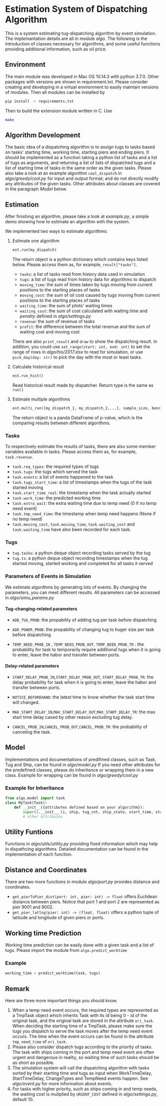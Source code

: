 # Estimation System of Dispatching Algorithm

This is a system estimating tug-dispatching algorithm by event simulation. The implemantation details are all in module _algo_. The following is the introduction of classes necessary for algorithms, and some useful functions providing additional information, such as oil price.

## Environment

The main module was developed in Mac OS 10.14.3 with python 3.7.0. Other packages with versions are shown in requirement.txt. Please consider creating and developing in a virtual environment to easily maintain versions of modules. Then all modules can be installed by

```bash
pip install -r requirements.txt
```

Then to build the extension module written in C. Use

```bash
make
```

## Algorithm Development

The basic idea of a dispatching algorithm is to assign tugs to tasks based on tasks' starting time, working time, starting piers and ending piers. It should be implemented as a function taking a python list of tasks and a list of tugs as arguments, and returning a list of lists of dispatched tugs and a list of starting time of tasks in the same order as the given tasks. Please also take a look at an example algorithm `cool_dispatch` in _algo/greedy/cool.py_ for input and output format; and do not directly modify any attributes of the given tasks. Other attributes about classes are covered in the paragraph _Model_ below.

## Estimation

After finishing an algorithm, please take a look at _example.py_, a simple demo showing how to estimate an algorithm with the system.

We implemented two ways to estimate algorithms:

1. Estimate one algorithm

    ```python
    est.run(my_dispatch)
    ```

    The return object is a python dictionary which contains keys listed below. Please access them as, for example, `result["tasks"]`.

    * `tasks`: a list of tasks read from history data used in simulation
    * `tugs`: a list of tugs read from history data for algorithms to dispatch
    * `moving_time`: the sum of times taken by tugs moving from current positions to the starting places of tasks
    * `moving_cost`: the sum of oil cost caused by tugs moving from current positions to the starting places of tasks
    * `waiting_time`: the sum of pilots' waiting times
    * `waiting_cost`: the sum of cost calculated with waiting time and _penalty_ defined in _algo/settings.py_
    * `revenue`: the sum of revenue of tasks
    * `profit`: the difference between the total revenue and the sum of waiting cost and moving cost

    There are also `print_result` and `draw` to show the dispatching result. In addition, you could use `set_range(start: int, end: int)` to set the range of rows in _algo/his/2017.xlsx_ to read for simulation, or use `pick_day(day: str)` to pick the day with the most or least tasks.

2. Calculate historical result

    ```python
    est.run_hist()
    ```

    Read historical result made by dispatcher. Return type is the same as `run()`

3. Estimate multiple algorithms

    ```python
    est.multi_run([my_dispatch_1, my_dispatch_2,...], sample_size, benchmark, verbose)
    ```

    The return object is a panda DataFrame of p-value, which is the comparing results between different algorithms.

### Tasks

To respectively estimate the results of tasks, there are also some member variables available in tasks. Please access them as, for example, `task.revenue`.

* `task.req_types`: the required types of tugs
* `task.tugs`: the tugs which served the task
* `task.events`: a list of events happened to the task
* `task.tugs_start_time`: a list of timestamps when the tugs of the task started moving
* `task.start_time_real`: the timestamp when the task actually started
* `task.work_time`: the predicted working time
* `task.extra_wait`: the extra waiting time due to temp need (0 if no temp need event)
* `task.tmp_need_time`: the timestamp when temp need happens (None if no temp need)
* `task.moving_cost`, `task.moving_time`, `task.waiting_cost` and `task.waiting_time` have also been recorded for each task.

### Tugs

* `tug.tasks`: a python deque object recording tasks served by the tug
* `tug.ts`: a python deque object recording timestamps when the tug started moving, started working and completed for all tasks it served

### Parameters of Events in Simulation

We estimate algorithms by generating lots of events. By changing the parameters, you can meet different results. All parameters can be accessed in _algo/simu_params.py_

#### Tug-changing-related parameters

* `ADD_TUG_PROB`: the propability of adding tug per task before dispatching
* `ADD_POWER_PROB`: the propability of changing tug to huger size per task before dispatching

* `TEMP_NEED_PROB_IN` , `TEMP_NEED_PROB_OUT`, `TEMP_NEED_PROB_TR` : the probability
 for task to temporarily require additional tugs when it is going to enter, leave the habor and transfer between ports.

#### Delay-related parameters

* `START_DELAY_PROB_IN`,`START_DELAY_PROB_OUT`, `START_DELAY_PROB_TR`: the delay probability
 for task when it is going to enter, leave the habor and transfer between ports.

* `NOTICE_BEFOREHAND`: the latest time to know whether the task start time will changed.

* `MAX_START_DELAY_IN`,`MAX_START_DELAY_OUT`,`MAX_START_DELAY_TR`: the max start time delay cased by other reason excluding tug delay.

* `CANCEL_PROB_IN`,`CANCEL_PROB_OUT`,`CANCEL_PROB_TR`: the probability of canceling the task.

## Model

Implementations and documentations of predifined classes, such as Task, Tug and Ship, can be found in _algo/model.py_
If you need other attributes for the predefined classes, please do inheritance or wrapping them in a new class. Example for wrapping can be found in _algo/greedy/cool.py_

### Example for Inheritance

```python
from algo.model import task
class MyTask(Task):
    def __init__({attributes defined based on your algorithm}):
        super().__init___(i, ship, tug_cnt, ship_state, start_time, start, dest, side, priority):
        # other attributes
```

## Utility Funtions

Functions in _algo/utils/utility.py_ providing fixed information which may help in dispathcing algorithms. Detailed documentation can be found in the implementation of each function.

## Distance and Coordinates

There are two more functions in module _algo/port.py_ provides distance and coordinates.

* `get_pierToPier_dist(port: int, pier: int) -> float` offers Euclidean distance between piers. Notice that port 1 and port 2 are represented as pier 9001 and 9002.
* `get_pier_latlng(pier: int) -> (float, float)` offers a python tuple of latitude and longitude of given piers or ports.

## Working time Prediction

Working time prediction can be easily done with a given task and a list of tugs. Please import the module from `algo.predict_worktime`

### Example

```python
working_time = predict_worktime(task, tugs)
```

## Remark

Here are three more important things you should know.

1. When a temp need event occurs, the required types are represented as a TmpTask object which inherits Task with its id being 0 - id of the original task, and the original task are stored in the attribute `ori_task`. When deciding the starting time of a TmpTask, please make sure the tugs you dispatch to serve the task moves after the temp need event occurs. The time when the event occurs can be found in the attribute `tmp_need_time` of `ori_task`.
2. Please also consider dispatch tugs according to the priority of tasks. The task with ships coming in the port and temp need event are often urgent and dangerous in reality, so waiting time of such tasks should be as short as possible.
3. The simulation system will call the dispatching algorithm with tasks sorted by their starting time and tugs as input when WorkTimeDelay, StartTimeDelay, ChangeTypes and TempNeed events happen. See _algo/event.py_ for more information about events.
4. For tasks with higher priority, such as ships coming in and temp needs, the waiting cost is muliplied by `URGENT_COST` defined in _algo/settings.py_, default 10.